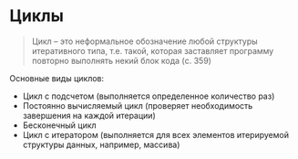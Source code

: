 # Циклы

> Цикл – это неформальное обозначение любой структуры итеративного типа, т.е. такой, которая заставляет программу повторно выполнять некий блок кода (c. 359)

Основные виды циклов:

-  Цикл с подсчетом (выполняется определенное количество раз)
-  Постоянно вычисляемый цикл (проверяет необходимость завершения на каждой итерации)
-  Бесконечный цикл
-  Цикл с итератором (выполняется для всех элементов итерируемой структуры данных, например, массива)
